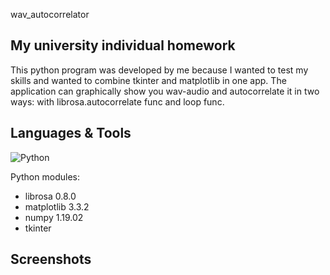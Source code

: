 wav_autocorrelator

## My university individual homework 

This python program was developed by me because I wanted to test my skills and wanted to combine tkinter and matplotlib in one app.
The application can graphically show you wav-audio and autocorrelate it in two ways: with librosa.autocorrelate func and loop func.

## Languages & Tools
![Python](https://img.shields.io/badge/-Python-blue?style=plastic&logo=python&logoColor=yellow)

Python modules:
- librosa 0.8.0
- matplotlib 3.3.2
- numpy 1.19.02
- tkinter

## Screenshots


 
